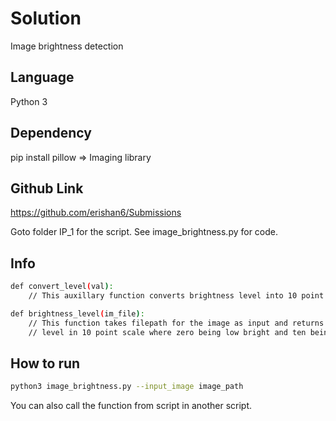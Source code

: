 
# Solution
Image brightness detection

## Language
Python 3

## Dependency 
pip install pillow
=> Imaging library


## Github Link
https://github.com/erishan6/Submissions 

Goto folder IP_1 for the script. See image_brightness.py for code.

## Info
```bash
def convert_level(val):
    // This auxillary function converts brightness level into 10 point scale data

def brightness_level(im_file):
    // This function takes filepath for the image as input and returns brightness 
    // level in 10 point scale where zero being low bright and ten being high bright.
```

## How to run
```bash
python3 image_brightness.py --input_image image_path 
```
You can also call the function from script in another script. 


